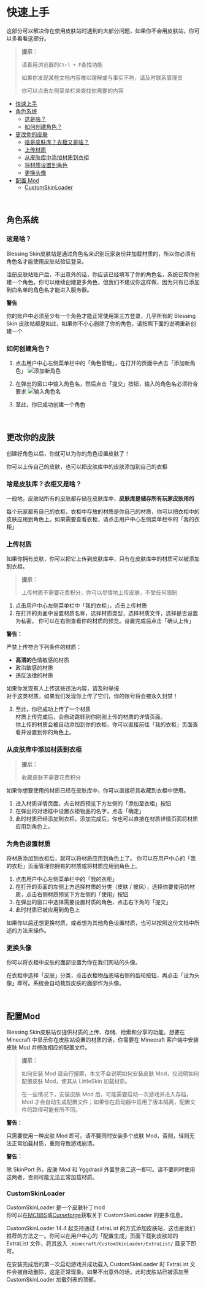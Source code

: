 <br><br>

# 快速上手

这部分可以解决你在使用皮肤站时遇到的大部分问题，如果你不会用皮肤站，你可以多看看这部分。

> **提示：**
> 
> 请善用浏览器的`Ctrl + F`查找功能
> 
> 如果你发现某些文档内容难以理解或与事实不符，请及时联系管理员
>
> 你可以点击左侧菜单栏来查找你需要的内容

- [快速上手](#快速上手)
- [角色系统](#角色系统)
  - [这是啥？](#这是啥？)
  - [如何创建角色？](#如何创建角色？)
- [更改你的皮肤](#更改你的皮肤)
  - [啥是皮肤库？衣柜又是啥？](#啥是皮肤库？衣柜又是啥？)
  - [上传材质](#上传材质)
  - [从皮肤库中添加材质到衣柜](#从皮肤库中添加材质到衣柜)
  - [将材质设置到角色](#将材质设置到角色)
  - [更换头像](#更换头像)
- [配置 Mod](#配置Mod)
  - [CustomSkinLoader](#CustomSkinLoader)
<br>

## 角色系统

### 这是啥？

Blessing Skin皮肤站是通过角色名来识别玩家身份并加载材质的，所以你必须有角色名才能使用皮肤站验证登录。

注册皮肤站账户后，不出意外的话，你应该已经填写了你的角色名，系统已帮你创建一个角色。你可以继续创建更多角色，但我们不建议你这样做，因为只有已添加到白名单的角色名才能进入服务器。

<div class="yellow-box">
<strong>警告</strong>
<p>你的账户中必须至少有一个角色才能正常使用第三方登录，几乎所有的 Blessing Skin 皮肤站都是如此，如果你不小心删除了你的角色，请按照下面的说明重新创建一个</p>
</div>

### 如何创建角色？

1. 点击用户中心左侧菜单栏中的「角色管理」，在打开的页面中点击「添加新角色」   ![](../../../img/1.png "添加新角色")

2. 在弹出的窗口中输入角色名，然后点击「提交」按钮，输入的角色名必须符合要求   ![](../../../img/2.png "输入角色名")

3. 至此，你已成功创建一个角色

<br>

## 更改你的皮肤

创建好角色以后，你就可以为你的角色设置皮肤了！

你可以上传自己的皮肤，也可以把皮肤库中的皮肤添加到自己的衣柜

### 啥是皮肤库？衣柜又是啥？

一般地，皮肤站所有的皮肤都存储在皮肤库中，**皮肤库是储存所有玩家皮肤用的**

每个玩家都有自己的衣柜，衣柜中存放的材质是你自己的材质，你可以把衣柜中的皮肤应用到角色上。如果需要查看衣柜，请点击用户中心左侧菜单栏中的「我的衣柜」

### 上传材质

如果你拥有皮肤，你可以把它上传到皮肤库中，只有在皮肤库中的材质可以被添加到衣柜。

> **提示：**
> 
> 上传材质不需要花费积分，你可以尽情地上传皮肤，不受任何限制

1. 点击用户中心左侧菜单栏中「我的衣柜」，点击上传材质
2. 在打开的页面中设置材质名称，选择材质类型，选择材质文件，选择是否设置为私密。
你可以在右侧查看你的材质的预览。设置完成后点击「确认上传」

<div class="red-box">
    <strong>警告：</strong>
    <p>严禁上传符合下列条件的材质：</p>
    <ul>
        <li><strong>高清的</strong>色情敏感的材质</li>
        <li>政治敏感的材质</li>
        <li>违反法律的材质</li>
    </ul>
<p>
    如果你发现有人上传这些违法内容，请及时举报<br>
    对于这类材质，如果我们发现你上传了它们，你的账号将会被永久封禁！</p>
</div>

3. 至此，你已成功上传了一个材质   
   材质上传完成后，会自动跳转到你刚刚上传的材质的详情页面。   
   你上传的材质会被自动添加到你的衣柜，你可以直接前往「我的衣柜」页面查看并设置到你的角色上。   

### 从皮肤库中添加材质到衣柜

> **提示：**
> 
> 收藏皮肤不需要花费积分

如果你想要使用的材质已经在皮肤库中，你可以直接将其收藏到衣柜中使用。

1. 进入材质详情页面，点击材质预览下方左侧的「添加至衣柜」按钮
2. 在弹出的对话框中设置衣柜物品的名字，点击「确定」
3. 此时材质已经添加到衣柜。添加完成后，你也可以直接在材质详情页面将材质应用到角色上。

### 为角色设置材质

将材质添加到衣柜后，就可以将材质应用到角色上了。
你可以在用户中心的「我的衣柜」页面管理你拥有的材质或将材质应用到角色上。

1. 点击用户中心左侧菜单栏中的「我的衣柜」
2. 在打开的页面的左侧上方选择材质的分类（皮肤 / 披风），选择你要使用的材质，点击右侧材质预览下方左侧的「使用」按钮
3. 在弹出的窗口中选择需要设置材质的角色，点击右下角的「提交」
4. 此时材质已被应用到角色上

如果你以后还想更换材质，或者想为其他角色设置材质，也可以按照这份文档中所述的方法来操作。

### 更换头像 

你可以将衣柜中皮肤的面部设置为你在我们网站的头像。

在衣柜中选择「皮肤」分类，点击衣柜物品底端右侧的齿轮按钮，再点击「设为头像」即可。系统会自动裁剪皮肤的面部作为头像。

<br>

## 配置Mod

Blessing Skin皮肤站仅提供材质的上传、存储、检索和分享的功能。想要在 Minecraft 中显示你在皮肤站设置的材质的话，你需要在 Minecraft 客户端中安装皮肤 Mod 并修改相应的配置文件。

> **提示：**
> 
> 如何安装 Mod 请自行搜索，本文不会说明如何安装皮肤 Mod，仅说明如何配置皮肤 Mod，使其从 LittleSkin 加载材质。
>
>在一些情况下，安装皮肤 Mod 后，可能需要启动一次游戏并进入存档，Mod 才会自动生成配置文件；如果你在启动器中启用了版本隔离，配置文件的路径可能有所不同。

<div class="yellow-box">
<strong>警告：</strong>
    <p>只需要使用一种皮肤 Mod 即可。请不要同时安装多个皮肤 Mod，否则，轻则无法正常加载材质，重则导致游戏崩溃。</p>
</div>

<div class="yellow-box">
<strong>警告：</strong>
    <p>除 SkinPort 外，皮肤 Mod 和 Yggdrasil 外置登录二选一即可。请不要同时使用这两者，否则可能无法正常加载材质。</p>
</div>

### CustomSkinLoader

CustomSkinLoader 是一个皮肤补丁mod   
你可以在[MCBBS](https://www.mcbbs.net/thread-269807-1-1.html)或[Curseforge](https://www.curseforge.com/minecraft/mc-mods/customskinloader)获取关于 CustomSkinLoader 的更多信息。

CustomSkinLoader 14.4 起支持通过 ExtraList 的方式添加皮肤站，这也是我们推荐的方法之一。你可以在用户中心的「配置生成」页面下载到皮肤站的 ExtraList 文件，将其放入 ```.minecraft/CustomSkinLoader/ExtraList/``` 目录下即可。

在安装完成后的第一次启动游戏并成功载入 CustomSkinLoader 时 ExtraList 文件会被自动删除，这是正常现象。如果不出意外的话，此时皮肤站已被添加至 CustomSkinLoader 加载列表的顶部。
